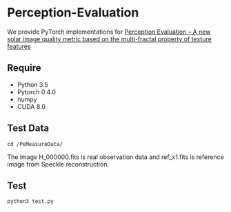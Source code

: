 # Perception-Evaluation
We provide PyTorch implementations for [Perception Evaluation – A new solar image quality metric based on the multi-fractal property of texture features](https://arxiv.org/pdf/1905.09980.pdf)
## Require
- Python 3.5 
- Pytorch 0.4.0 
- numpy 
- CUDA 8.0 
## Test Data
  ```
  cd /PeMeasureData/
  ```
The image H_000000.fits is real observation data and ref_x1.fits is reference image from Speckle reconstruction.

## Test
  ```
  python3 test.py
  ```
